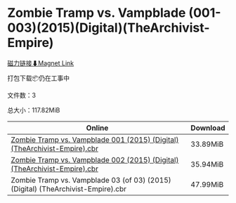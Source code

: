 # Zombie Tramp vs. Vampblade (001-003)(2015)(Digital)(TheArchivist-Empire)

[磁力链接⬇Magnet Link](magnet:?xt=urn:btih:9a87a59c36f920e3812410319147049fcad56919&dn=Zombie%20Tramp%20vs.%20Vampblade%20%28001-003%29%282015%29%28Digital%29%28TheArchivist-Empire%29)

打包下载📦仍在工事中

文件数：3

总大小：117.82MiB

Online | Download
--- | ---
[Zombie Tramp vs. Vampblade 001 (2015) (Digital) (TheArchivist-Empire).cbr](https://github.com/alicewish/markdown/blob/master/comic/Zombie-Tramp-vs-Vampblade-001-2015-Digital-TheArchivist-Empire-cbr.md) | 33.89MiB
[Zombie Tramp vs. Vampblade 002 (2015) (Digital) (TheArchivist-Empire).cbr](https://github.com/alicewish/markdown/blob/master/comic/Zombie-Tramp-vs-Vampblade-002-2015-Digital-TheArchivist-Empire-cbr.md) | 35.94MiB
Zombie Tramp vs. Vampblade 03 (of 03) (2015) (Digital) (TheArchivist-Empire).cbr | 47.99MiB